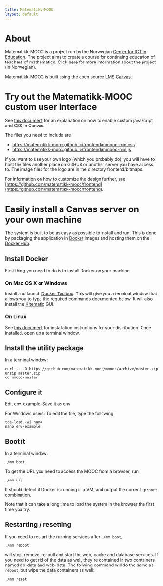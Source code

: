 ```yaml
---
title: Matematikk-MOOC
layout: default
---
```


# About

Matematikk-MOOC is a project run by the Norwegian
[Center for ICT in Education][ictcenter]. The project aims to create a
course for continuing education of teachers of mathematics. Click
[here][mmooc-project-page] for more information about the project (in
Norwegian).

Matematikk-MOOC is built using the open source LMS [Canvas][canvas].

# Try out the Matematikk-MOOC custom user interface

See [this document][branding-guide] for an explanation on how to
enable custom javascript and CSS in Canvas.

The files you need to include are

- https://matematikk-mooc.github.io/frontend/mmooc-min.css
- https://matematikk-mooc.github.io/frontend/mmooc-min.js
 
If you want to use your own logo (which you probably do), you will have to host the files another place on GitHUB or another server you have access to. The image files for the logo are in the directory frontend/bitmaps.

For information on how to customize the design further, see 
[https://github.com/matematikk-mooc/frontend](https://github.com/matematikk-mooc/frontend).


# Easily install a Canvas server on your own machine

The system is built to be as easy as possible to install and run. This
is done by packaging the application in [Docker][docker] images and
hosting them on the [Docker Hub][docker-hub-org].

## Install Docker

First thing you need to do is to install Docker on your machine.

### On Mac OS X or Windows

Install and launch [Docker Toolbox][docker-toolbox]. This will give you a
terminal window that allows you to type the required commands
documented below. It will also install the [Kitematic][kitematic] GUI.

### On Linux

See [this document][docker-install] for installation instructions for
your distribution. Once installed, open up a terminal window.

## Install the utility package

In a terminal window:

    curl -L -O https://github.com/matematikk-mooc/mmooc/archive/master.zip
    unzip master.zip
    cd mmooc-master

## Configure it

Edit env-example. Save it as env

For Windows users: To edit the file, type the following:

    tce-load -wi nano
    nano env-example

## Boot it

In a terminal window:

    ./mm boot

To get the URL you need to access the MOOC from a browser, run

```bash
./mm url
```

It should detect if Docker is running in a VM, and output the correct `ip:port`
combination.

Note that it can take a long time to load the system in the browser the first
time you try.

## Restarting / resetting

If you need to restart the running services after `./mm boot`,

    ./mm reboot

will stop, remove, re-pull and start the web, cache and database services. If
you need to get rid of the data as well, they're contained in two containers
named db-data and web-data. The follwing command will do the same as `reboot`,
but wipe the data containers as well:

    ./mm reset


[branding-guide]: http://guides.instructure.com/s/2204/m/4214/l/41896-how-do-i-brand-my-canvas-instance
[canvas]: https://instruture.com
[docker-hub-org]: https://registry.hub.docker.com/repos/mmooc/
[docker-install]: https://docs.docker.com/installation/#installation
[docker-toolbox]: https://www.docker.com/products/docker-toolbox
[docker]: http://docker.com
[ictcenter]: https://iktsenteret.no/english
[kitematic]: https://kitematic.com/
[mmooc-project-page]: https://iktsenteret.no/prosjekter/matematikk-mooc
